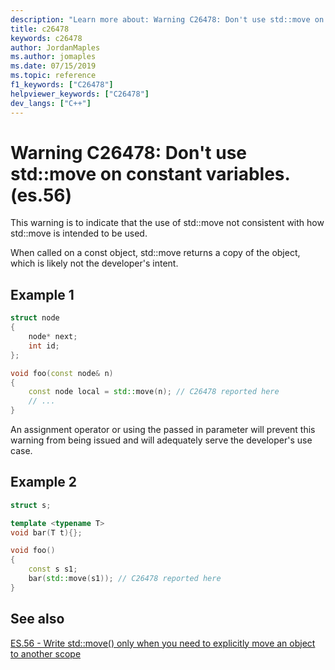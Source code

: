 ```yaml
---
description: "Learn more about: Warning C26478: Don't use std::move on constant variables. (es.56)"
title: c26478
keywords: c26478
author: JordanMaples
ms.author: jomaples
ms.date: 07/15/2019
ms.topic: reference
f1_keywords: ["C26478"]
helpviewer_keywords: ["C26478"]
dev_langs: ["C++"]
---
```

# Warning C26478: Don't use std::move on constant variables. (es.56)

This warning is to indicate that the use of std::move not consistent with how std::move is intended to be used.

When called on a const object, std::move returns a copy of the object, which is likely not the developer's intent.

## Example 1

```cpp
struct node
{
    node* next;
    int id;
};

void foo(const node& n)
{
    const node local = std::move(n); // C26478 reported here
    // ...
}
```

An assignment operator or using the passed in parameter will prevent this warning from being issued and will adequately serve the developer's use case.

## Example 2

```cpp
struct s;

template <typename T>
void bar(T t){};

void foo()
{
    const s s1;
    bar(std::move(s1)); // C26478 reported here
}
```

## See also

[ES.56 - Write std::move() only when you need to explicitly move an object to another scope](https://github.com/isocpp/CppCoreGuidelines/blob/master/CppCoreGuidelines.md#es56-write-stdmove-only-when-you-need-to-explicitly-move-an-object-to-another-scope)

